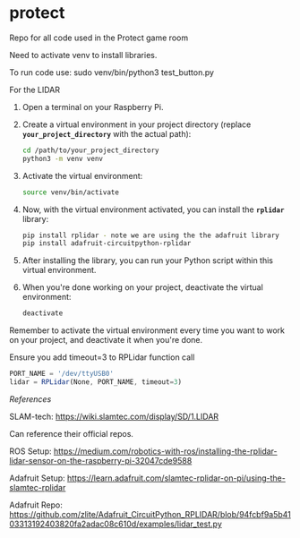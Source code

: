 # protect
Repo for all code used in the Protect game room

Need to activate venv to install libraries.


To run code use:
sudo venv/bin/python3 test_button.py

For the LIDAR
1. Open a terminal on your Raspberry Pi.
2. Create a virtual environment in your project directory (replace **`your_project_directory`** with the actual path):
    
    ```bash
    cd /path/to/your_project_directory
    python3 -m venv venv
    ```
    
3. Activate the virtual environment:
    
    ```bash
    source venv/bin/activate
    
    ```
    
4. Now, with the virtual environment activated, you can install the **`rplidar`** library:
    
    ```bash
    pip install rplidar - note we are using the the adafruit library
    pip install adafruit-circuitpython-rplidar
    
    ```
    
5. After installing the library, you can run your Python script within this virtual environment.
6. When you're done working on your project, deactivate the virtual environment:
    
    ```bash
    deactivate
    
    ```
    

Remember to activate the virtual environment every time you want to work on your project, and deactivate it when you're done.

Ensure you add timeout=3 to RPLidar function call

```jsx
PORT_NAME = '/dev/ttyUSB0'
lidar = RPLidar(None, PORT_NAME, timeout=3)
```

*References*

SLAM-tech: https://wiki.slamtec.com/display/SD/1.LIDAR

Can reference their official repos.

ROS Setup: https://medium.com/robotics-with-ros/installing-the-rplidar-lidar-sensor-on-the-raspberry-pi-32047cde9588

Adafruit Setup: https://learn.adafruit.com/slamtec-rplidar-on-pi/using-the-slamtec-rplidar

Adafruit Repo: https://github.com/zlite/Adafruit_CircuitPython_RPLIDAR/blob/94fcbf9a5b4103313192403820fa2adac08c610d/examples/lidar_test.py

